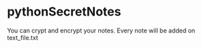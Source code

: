 # pythonSecretNotes
You can crypt and encrypt your notes. Every note will be added on text_file.txt 
